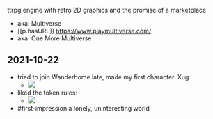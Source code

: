 ttrpg engine with retro 2D graphics and the promise of a marketplace

- aka: Multiverse
- [[p.hasURL]] https://www.playmultiverse.com/
- aka: One More Multiverse

## 2021-10-22

- tried to join Wanderhome late, made my first character. Xug
  - ![](/assets/images/2021-10-22-15-38-29.png)
- liked the token rules:
  - ![](/assets/images/2021-10-22-15-36-39.png)
- #first-impression a lonely, uninteresting world 
